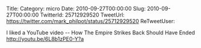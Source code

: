 Title: 
Category: micro
Date: 2010-09-27T00:00:00
Slug: 2010-09-27T00:00:00
TwitterId: 25712929520
TweetUrl: https://twitter.com/mark_philpot/status/25712929520
ReTweetUser: 

I liked a YouTube video -- How The Empire Strikes Back Should Have Ended http://youtu.be/6L8b1zPE0-Y?a